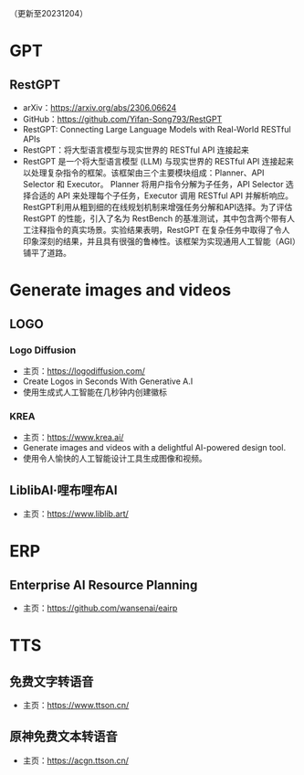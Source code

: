 （更新至20231204）
# GPT
## RestGPT
- arXiv：https://arxiv.org/abs/2306.06624
- GitHub：https://github.com/Yifan-Song793/RestGPT
- RestGPT: Connecting Large Language Models with Real-World RESTful APIs
- RestGPT：将大型语言模型与现实世界的 RESTful API 连接起来
- RestGPT 是一个将大型语言模型 (LLM) 与现实世界的 RESTful API 连接起来以处理复杂指令的框架。该框架由三个主要模块组成：Planner、API Selector 和 Executor。 Planner 将用户指令分解为子任务，API Selector 选择合适的 API 来处理每个子任务，Executor 调用 RESTful API 并解析响应。 RestGPT利用从粗到细的在线规划机制来增强任务分解和API选择。为了评估 RestGPT 的性能，引入了名为 RestBench 的基准测试，其中包含两个带有人工注释指令的真实场景。实验结果表明，RestGPT 在复杂任务中取得了令人印象深刻的结果，并且具有很强的鲁棒性。该框架为实现通用人工智能（AGI）铺平了道路。
# Generate images and videos
## LOGO
### Logo Diffusion
- 主页：https://logodiffusion.com/
- Create Logos in Seconds With Generative A.I
- 使用生成式人工智能在几秒钟内创建徽标
### KREA
- 主页：https://www.krea.ai/
- Generate images and videos with a delightful AI-powered design tool.
- 使用令人愉快的人工智能设计工具生成图像和视频。
## LiblibAI·哩布哩布AI
- 主页：https://www.liblib.art/
# ERP
## Enterprise AI Resource Planning
- 主页：https://github.com/wansenai/eairp
# TTS
## 免费文字转语音
- 主页：https://www.ttson.cn/
## 原神免费文本转语音
- 主页：https://acgn.ttson.cn/
